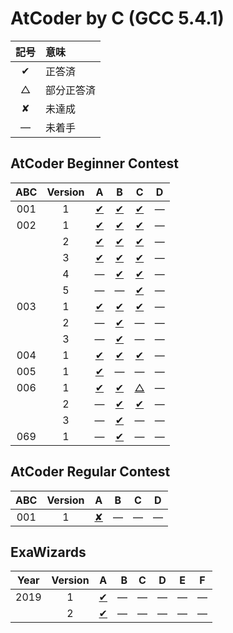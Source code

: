 # AtCoder by C (GCC 5.4.1) #

|記号|意味|
|:-:|:-|
|&#x2714;|正答済|
|&#x25b3;|部分正答済|
|&#x2718;|未達成|
|&#x2014;|未着手|

## AtCoder Beginner Contest ##

|ABC|Version|A|B|C|D|
|:-:|:-----:|:-------------------------------:|:-------------------------------:|:-------------------------------:|:------:|
|001|   1   |[&#x2714;](ABC001/ABC001_A_v01.c)|[&#x2714;](ABC001/ABC001_B_v01.c)|[&#x2714;](ABC001/ABC001_C_v01.c)|&#x2014;|
|002|   1   |[&#x2714;](ABC002/ABC002_A_v01.c)|[&#x2714;](ABC002/ABC002_B_v01.c)|[&#x2714;](ABC002/ABC002_C_v01.c)|&#x2014;|
|   |   2   |[&#x2714;](ABC002/ABC002_A_v02.c)|[&#x2714;](ABC002/ABC002_B_v02.c)|[&#x2714;](ABC002/ABC002_C_v02.c)|&#x2014;|
|   |   3   |[&#x2714;](ABC002/ABC002_A_v03.c)|[&#x2714;](ABC002/ABC002_B_v03.c)|[&#x2714;](ABC002/ABC002_C_v03.c)|&#x2014;|
|   |   4   |&#x2014;                         |[&#x2714;](ABC002/ABC002_B_v04.c)|[&#x2714;](ABC002/ABC002_C_v04.c)|&#x2014;|
|   |   5   |&#x2014;                         |&#x2014;                         |[&#x2714;](ABC002/ABC002_C_v05.c)|&#x2014;|
|003|   1   |[&#x2714;](ABC003/ABC003_A_v01.c)|[&#x2714;](ABC003/ABC003_B_v01.c)|[&#x2714;](ABC003/ABC003_C_v01.c)|&#x2014;|
|   |   2   |&#x2014;                         |[&#x2714;](ABC003/ABC003_B_v02.c)|&#x2014;                         |&#x2014;|
|   |   3   |&#x2014;                         |[&#x2714;](ABC003/ABC003_B_v03.c)|&#x2014;                         |&#x2014;|
|004|   1   |[&#x2714;](ABC004/ABC004_A_v01.c)|[&#x2714;](ABC004/ABC004_B_v01.c)|[&#x2714;](ABC004/ABC004_C_v01.c)|&#x2014;|
|005|   1   |[&#x2714;](ABC005/ABC005_A_v01.c)|&#x2014;                         |&#x2014;                         |&#x2014;|
|006|   1   |[&#x2714;](ABC006/ABC006_A_v01.c)|[&#x2714;](ABC006/ABC006_B_v01.c)|[&#x25b3;](ABC006/ABC006_C_v01.c)|&#x2014;|
|   |   2   |&#x2014;                         |[&#x2714;](ABC006/ABC006_B_v02.c)|[&#x2714;](ABC006/ABC006_C_v02.c)|&#x2014;|
|   |   3   |&#x2014;                         |[&#x2714;](ABC006/ABC006_B_v03.c)|&#x2014;                         |&#x2014;|
|069|   1   |&#x2014;                         |[&#x2714;](ABC069/ABC069_B_v01.c)|&#x2014;                         |&#x2014;|

## AtCoder Regular Contest ##

|ABC|Version|A|B|C|D|
|:-:|:-----:|:-------------------------------:|:-------------------------------:|:-------------------------------:|:-------------------------------:|
|001|   1   |[&#x2718;](ABC001/ABC001_A_v01.c)|&#x2014;                         |&#x2014;                         |&#x2014;                         |


## ExaWizards ##

|Year|Version|                                              A|       B|       C|       D|       E|       F|
|:--:|:-----:|:---------------------------------------------:|-------:|:------:|:------:|:------:|:------:|
|2019|      1|[&#x2714;](ExaWizards/ExaWizards_2019_A_v01.jl)|&#x2014;|&#x2014;|&#x2014;|&#x2014;|&#x2014;|
|    |      2|[&#x2714;](ExaWizards/ExaWizards_2019_A_v02.jl)|&#x2014;|&#x2014;|&#x2014;|&#x2014;|&#x2014;|
